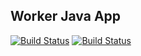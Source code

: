 ## Worker Java App

[![Build Status](http://34.67.66.115:8080/buildStatus/icon?job=instavote%2Fworker-build&subject=Build&color=blue)](http://34.67.66.115:8080/job/instavote/job/worker-build/)
[![Build Status](http://34.67.66.115:8080/buildStatus/icon?job=instavote%2Fworker-test&subject=UnitTest&color=pink)](http://34.67.66.115:8080/job/instavote/job/worker-test/)
